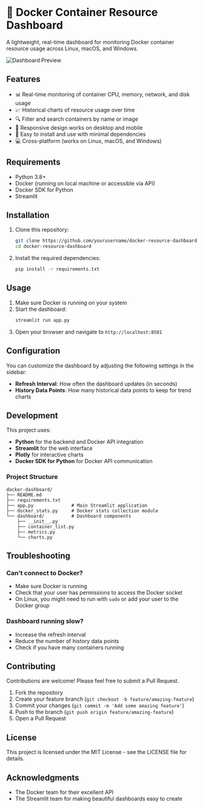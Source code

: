 # 🐳 Docker Container Resource Dashboard

A lightweight, real-time dashboard for monitoring Docker container resource usage across Linux, macOS, and Windows.

![Dashboard Preview](https://via.placeholder.com/800x450.png?text=Docker+Resource+Dashboard)

## Features

- 📊 Real-time monitoring of container CPU, memory, network, and disk usage
- 📈 Historical charts of resource usage over time
- 🔍 Filter and search containers by name or image
- 📱 Responsive design works on desktop and mobile
- 🚀 Easy to install and use with minimal dependencies
- 💻 Cross-platform (works on Linux, macOS, and Windows)

## Requirements

- Python 3.8+
- Docker (running on local machine or accessible via API)
- Docker SDK for Python
- Streamlit

## Installation

1. Clone this repository:
   ```bash
   git clone https://github.com/yourusername/docker-resource-dashboard.git
   cd docker-resource-dashboard
   ```

2. Install the required dependencies:
   ```bash
   pip install -r requirements.txt
   ```

## Usage

1. Make sure Docker is running on your system
2. Start the dashboard:
   ```bash
   streamlit run app.py
   ```
3. Open your browser and navigate to `http://localhost:8501`

## Configuration

You can customize the dashboard by adjusting the following settings in the sidebar:
- **Refresh Interval**: How often the dashboard updates (in seconds)
- **History Data Points**: How many historical data points to keep for trend charts

## Development

This project uses:
- **Python** for the backend and Docker API integration
- **Streamlit** for the web interface
- **Plotly** for interactive charts
- **Docker SDK for Python** for Docker API communication

### Project Structure

```
docker-dashboard/
├── README.md
├── requirements.txt
├── app.py              # Main Streamlit application
├── docker_stats.py     # Docker stats collection module
└── dashboard/          # Dashboard components
    ├── __init__.py
    ├── container_list.py
    ├── metrics.py
    └── charts.py
```

## Troubleshooting

### Can't connect to Docker?
- Make sure Docker is running
- Check that your user has permissions to access the Docker socket
- On Linux, you might need to run with `sudo` or add your user to the Docker group

### Dashboard running slow?
- Increase the refresh interval
- Reduce the number of history data points
- Check if you have many containers running

## Contributing

Contributions are welcome! Please feel free to submit a Pull Request.

1. Fork the repository
2. Create your feature branch (`git checkout -b feature/amazing-feature`)
3. Commit your changes (`git commit -m 'Add some amazing feature'`)
4. Push to the branch (`git push origin feature/amazing-feature`)
5. Open a Pull Request

## License

This project is licensed under the MIT License - see the LICENSE file for details.

## Acknowledgments

- The Docker team for their excellent API
- The Streamlit team for making beautiful dashboards easy to create